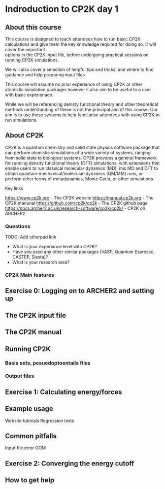# Indroduction to CP2K day 1

## About this course

This course is designed to teach attendees how to run basic CP2K calculations and give them the key knowledge
required for doing so. It will cover the important  
options in the CP2K input file, before undergoing practical sessions on running 
CP2K simulations. 

We will also cover a selection of helpful tips and tricks, and where to find guidance and
help preparing input files

This course will assume no prior experiance of using CP2K or other atomistic simulation packages
however it also aim to be useful to a user with basic experienace.

While we will be referencing denisty functional theory and other theoretical methods understanding of these is not the principal aim of this course.
Our aim is to use these systems to help familiarise attendees with using CP2K to run simulations. 



## About CP2K

CP2K is a quantum chemistry and solid state physics software package that can perform
atomistic simulations of a wide variety of systems, ranging from solid state to biological systems.
CP2K provides a general framework for running density functional theory (DFT) simulations, with
extensions that enable users to run classical molecular dynamics (MD), mix MD and DFT to obtain
quantum-mechanical/molecular-dynamics (QM/MM) runs, or perform other forms of metadynamics, Monte Carlo, or other simulations.

Key links

https://www.cp2k.org - The CP2K website
https://manual.cp2k.org -  The CP2K manunal
https://github.com/cp2k/cp2k -  The CP2K github page
https://docs.archer2.ac.uk/research-software/cp2k/cp2k/ - CP2K on ARCHER2


### Questions

TODO: Add etherpad link

* What is your experiance level with CP2K?
* Have you used any other similar packages (VASP, Quantum Espresso, CASTEP, Siesta)?
* What is your research area?

### CP2K Main features


## Exercise 0: Logging on to ARCHER2 and setting up



## The CP2K input file

## The CP2K manual

## Running CP2K

### Basis sets, pesuedoptoentails files

### Output files

## Exercise 1: Calculating energy/forces

## Example usage

Website tutorials
Regression tests

## Common pitfalls

Input file error
OOM

## Exercise 2: Converging the energy cutoff

## How to get help

